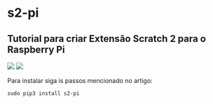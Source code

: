# s2-pi
## Tutorial para criar Extensão Scratch 2 para o Raspberry Pi
![](https://github.com/sobreira/s2-pi/blob/master/docs/images/logo.png)
![](https://github.com/sobreira/s2-pi/blob/master/docs/images/hackeduca.png)

Para instalar siga is passos mencionado no artigo:

`
sudo pip3 install s2-pi
`
